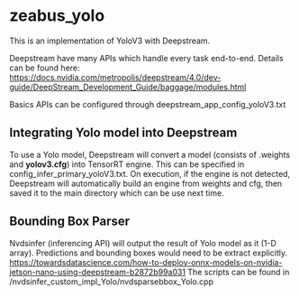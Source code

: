 # zeabus_yolo

This is an implementation of YoloV3 with Deepstream.

Deepstream have many APIs which handle every task end-to-end. Details can be found here: https://docs.nvidia.com/metropolis/deepstream/4.0/dev-guide/DeepStream_Development_Guide/baggage/modules.html

Basics APIs can be configured through deepstream_app_config_yoloV3.txt

## Integrating Yolo model into Deepstream

To use a Yolo model, Deepstream will convert a model (consists of .weights and **yolov3.cfg**) into TensorRT engine. This can be specified in config_infer_primary_yoloV3.txt.  On execution, if the engine is not detected, Deepstream will automatically build an engine from weights and cfg, then saved it to the main directory which can be use next time.

## Bounding Box Parser

Nvdsinfer (inferencing API) will output the result of Yolo model as it (1-D array). Predictions and bounding boxes would need to be extract explicitly. https://towardsdatascience.com/how-to-deploy-onnx-models-on-nvidia-jetson-nano-using-deepstream-b2872b99a031
  The scripts can be found in /nvdsinfer_custom_impl_Yolo/nvdsparsebbox_Yolo.cpp 



